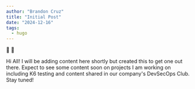 ```yaml
---
author: "Brandon Cruz"
title: "Initial Post"
date: "2024-12-16"
tags:
  - hugo
---
```


:muscle: :wave:

Hi All! I will be adding content here shortly but created this to get one out there. Expect to see some content soon on projects I am working on including K6 testing and content shared in our company's DevSecOps Club. Stay tuned!
